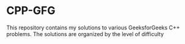 # CPP-GFG
This repository contains my solutions to various GeeksforGeeks C++ problems. The solutions are organized by the level of difficulty 
